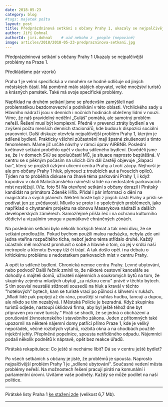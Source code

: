 ```yaml
---
date: 2018-05-23
category: blog
#tags: majetek pošta
layout: post
title: Předprázdninová setkání s občany Prahy 1, ukazaly se nejpalčivější problémy na Praze 1
author: Jiří Dohnal
authorId: jiri.dohnal    # uid nekoho z _people (nepoviné)
image: articles/2018/2018-05-23-predprazninova-setkani.jpg
---
```


Předprázdninová setkání s občany Prahy 1
Ukazaly se nejpalčivější problémy na Praze 1. 
 
Předkládáme pár vzorků

Praha 1 je velmi specifická a v mnohém se hodně odlišuje od jiných městských částí. Má poměrně málo stálých obyvatel, velké množství turistů a krásných památek. Také má svoje specifické problémy. 

Napřiklad na druhém setkání  jsme se především zamýšleli nad problematikou bezdomovectví a podnikání v této oblasti. Vrchlického sady u Hlavního nádraží jsou v denních i nočních hodinách obleženy lidmi v nouzi. Víme, že náš pravidelný nedělní „Guláš“ pomáhá, ale samotný problém neřeší. Řešení musí být komplexní. Předně v prevenci ztráty bydlení a ve zvýšení počtu menších denních stacionářů, kde budou k dispozici sociální pracovníci. 
 Další diskuze otevřela nejpalčivější problém Prahy 1, kterým je sdílené bydlení. Prakticky všichni zúčastnění mají špatné zkušenosti s tímto fenoménem. Máme již určité návrhy v rámci úprav AIRBNB. 
  Poslední květnové setkání proběhlo opět v duchu sdíleného bydlení. Dověděli jsme se, že i v domech SVJ se spoluúčastí MČ, je situace naprosto bezútěšná. 
  V centru se s pěkným počasím na ulicích čím dál častěji objevuje „Šlapací bar“, který se projíždí úzkými ulicemi centra Prahy a tvoří zácpy. Nejhorší je ale pro občany Prahy 1 hluk, plynoucí z troubících aut a řvoucích opilců.
Týden na to  proběhla diskuse na žhavé téma parkování Prahy 1, i když kupodivu v okolí Malostranského náměstí si lidé na nedostatek parkovacích míst nestěžují. (Viz. foto 5) 
Na otevřené setkání s občany dorazil i Pirátský kandidát na primátora Zdeněk Hřib. Přidal i pár informací o dění na magistrátu a svých plánech. 
Někteří hosté byli z jiných částí Prahy a přišli se podívat jen ze zvědavosti. Mluvilo se proto i o společných problémech, jako například o chystaném projektu na obnovu Masarykova nádraží a dalších developerských záměrech. 
Samozřejmě přišla řeč i na ochranu kulturního dědictví a vizuálním smogu v památkově chráněných zónách. 

Na posledním setkání bylo několik horkých témat  a tak není divu, že se setkání prodloužilo. Pokud bychom použili malou nadsázku, nebyla zde ani jedna vteřina rozpačitého ticha, neboť jedno téma střídalo druhé. 
Každý účastník měl možnost promluvit o sobě a hlavně o tom, co jej v srdci naší metropole a klenotu Evropy tíží či trápí. A tak došlo opět i na debatu o kritickému problému s nedostatkem parkovacích míst v centru Prahy.

A opět to sdílené bydlení. Chronická nemoc centra Prahy. Levné ubytování, nebo podvod?
Další řečník zmínil to, že některé cestovní kanceláře se dohodly s majiteli domů, uživateli nájemních a soukromých bytů na tom, že skupinky zejména mladých ubytují „za nízkou cenu" právě v těchto bytech. S tím souvisí neustálé stížnosti sousedů na hluk a kravál v těchto "hotelových" bytech, kam se turisté vrací po půlnoci s láhvemi v rukách. „Mladí lidé pak popíjejí až do rána, pouštějí si nahlas hudbu, tancují a dupou, ale nikdo se tím nezabývá. I  Městská Policie je bezradná.                                                                                                     Když skupinka turistů odjede, nastoupí úklidová firma, aby byl ještě téhož dne byt připraven pro nové turisty.“ 
Piráti se shodli, že se jedná o obcházení a porušování živnostenského i stavebního zákona.
Jeden z přítomných také upozornil na některé nájemní domy patřící přímo Praze 1, kde je veliký nepořádek, věčně rozbitých výtahů, rozbitá okna a na chodbách použité injekční jehly. Přeplněné popelnice, spousta netříděného odpadu. Nájemníci podali několik podnětů k nápravě, opět bez reakce úřadů. 

Pirátská rekapitulace: Co ještě si necháme líbit? Dá se v centru ještě bydlet?

Po všech setkáních s občany je jisté, že problémů je spousta. Naprosto nejpalčivější problém Prahy 1 je „sdílené ubytování“. Současné vedení města problémy neřeší. Na možnostech řešení pracují piráti na komunální i parlamentní úrovni. Uvítáme vaše podněty. Každý se může podílet na naší politice.


---

Pirátské listy Praha 1 [ke stažení zde](/assets/pdf/pha-1-ii-metroplan.pdf) (velikost 6,7 Mb).

- - -
